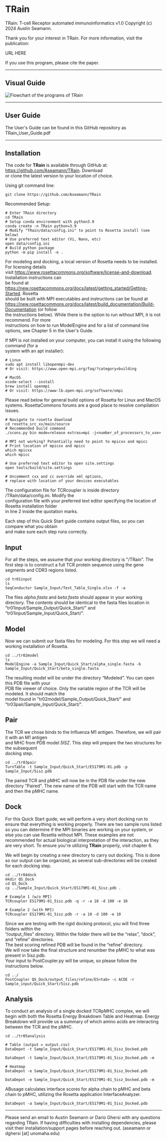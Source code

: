 # TRain
TRain: T-cell Receptor automated immunoinformatics v1.0
Copyright (c) 2024 Austin Seamann.

Thank you for your interest in TRain. For more information, visit the
publication:

URL HERE

If you use this program, please cite the paper.

--------------------------------------------------------------------------------

## Visual Guide

![Flowchart of the programs of TRain](/images/Figure3_TRain_Full_6x.png)

--------------------------------------------------------------------------------

## User Guide

The User's Guide can be found in this GitHub repository as TRain\_User\_Guide.pdf

--------------------------------------------------------------------------------

## Installation
The code for  **TRain**  is available through GitHub at: https://github.com/Aseamann/TRain. Download  
or clone the latest version to your location of choice.

Using git command line:

    git clone https://github.com/Aseamann/TRain
 
 Recommended Setup:
 

    # Enter TRain directory
    cd TRain
    # Setup conda environment with python3.9
    conda create -n TRain python=3.9
    # Modify "TRain/data/config.ini" to point to Rosetta install (see below)
    # Use preferred text editor (Vi, Nano, etc)
    open data/config.ini
    # Build python package
    python -m pip install -e .
For modeling and docking, a local version of Rosetta needs to be installed. For licensing details  
visit https://www.rosettacommons.org/software/license-and-download. Installation instructions can  
be found at https://new.rosettacommons.org/docs/latest/getting_started/Getting-Started. Rosetta  
should be built with MPI executables and instructions can be found at  
https://new.rosettacommons.org/docs/latest/build_documentation/Build-Documentation (or follow  
the instructions below). While there is the option to run without MPI, it is not recommend. For more  
instructions on how to run  ModelEngine  and for a list of command line options, see Chapter 5 in the User's Guide.  

If MPI is not installed on your computer, you can install it using the following command (for a  
system with an apt installer):

    # Linux
    sudo apt install libopenmpi-dev
    # Or visit: https://www.open-mpi.org/faq/?category=building
    
    # MacOS
    xcode-select --install
    brew install openmpi
    # Or visit: https://www-lb.open-mpi.org/software/ompi
 
Please read below for general build options of Rosetta for Linux and MacOS systems. RosettaCommons forums are a good place to resolve compilation issues.

    # Navigate to rosetta download
    cd rosetta_src_xx/main/source
    # Recommended build command
    ./scons.py bin mode=release extras=mpi -j<number_of_processors_to_use>

    # MPI not working? Potentially need to point to mpicxx and mpicc
    # Print location of mpicxx and mpicc
    which mpicxx
    which mpicc

    # Use preferred text editor to open site.settings
    open tools/build/site.settings
    
    # Uncomment cxx and cc override xml options,
    # replace with location of your devices executables

The configuration file for  TCRcoupler  is inside directory  /TRain/data/config.ini. Modify the  
configuration file with your preferred text editor specifying the location of Rosetta installation folder  
in line 2 inside the quotation marks.  

Each step of this Quick Start guide contains output files, so you can compare what you obtain  
and make sure each step runs correctly.

## Input
For all the steps, we assume that your working directory is "/TRain". The first step is to construct a full TCR protein sequence using the gene segments and CDR3 regions listed.

    cd tr01input
    ls
    SeqConductor Sample_Input/Test_Table_Single.xlsx -f -a
 The files *alpha.fasta* and *beta.fasta* should appear in your working directory. The contents should be identical to the fasta files location in "tr01input/Sample_Output/Quick_Start/" and "tr01input/Sample_Input/Quick_Start/".

## Model
Now we can submit our fasta files for modeling. For this step we will need a working installation of Rosetta.

    cd ../tr02model
    ls
    ModelEngine -a Sample_Input/Quick_Start/alpha_single.fasta -b Sample_Input/Quick_Start/beta_single.fasta
The resulting model will be under the directory “Modeled”. You can open this PDB file with your  
PDB file viewer of choice. Only the variable region of the TCR will be modeled. It should match the  
model found in "tr02model/Sample_Output/Quick_Start/" and "tr03pair/Sample_Input/Quick_Start/".

## Pair
The TCR we chose binds to the  Influenza  M1 antigen. Therefore, we will pair it with an M1 antigen  
and MHC from PDB model  *5ISZ*. This step will prepare the two structures for the subsequent  
docking step.

    cd ../tr03pair
    TurnTable -t Sample_Input/Quick_Start/ES179M1-01.pdb -p Sample_Input/5isz.pdb
The paired TCR and pMHC will now be in the PDB file under the new directory "Paired". The new name of the PDB will start with the TCR name and then the pMHC name.

## Dock
For this Quick Start guide, we will perform a very short docking run to ensure that everything is working properly. There are two sample runs listed so you can determine if the MPI binaries are working on your system, or else you can use Rosetta without MPI. These examples are not recommended for actual biological interpretation of the interaction, as they are very short. To ensure you're utilizing **TRain** properly, visit chapter 6. 

We will begin by creating a new directory to carry out docking. This is done so our output can be organized, as several sub-directories will be created for each docking step.

    cd ../tr04dock
    mkdir QS_Dock
    cd QS_Dock
    cp ../Sample_Input/Quick_Start/ES179M1-01_5isz.pdb .

    # Example 1 (w/o MPI)
    TCRcoupler ES179M1-01_5isz.pdb -q -r -a 10 -d 100 -e 10
    
    # Example 2 (with MPI)
    TCRcoupler ES179M1-01_5isz.pdb -r -a 10 -d 100 -e 10
Since we are testing with the rigid docking protocol, you will find three folders within the  
“/output_files” directory. Within the folder there will be the “relax”, “dock”, and “refine” directories.  
The best scoring refined PDB will be found in the “refine” directory.  
We will now take the final structure and renumber the pMHC to what was present in 5isz.pdb.  
Your input to PostCoupler.py will be unique, so please follow the instructions below.

    cd ../
    PostCoupler QS_Dock/output_files/refine/ES<tab> -c ACDE -r Sample_input/Quick_Start/5isz.pdb

## Analysis
To conduct an analysis of a single docked TCRpMHC complex, we will begin with both the Rosetta Energy Breakdown Table and Heatmap. Energy Breakdown will provide us a summary of which amino acids are interacting between the TCR and the pMHC.

    cd ../tr05analysis
    
    # Table (output = output.csv)
    DataDepot -t Sample_Input/Quick_Start/ES179M1-01_5isz_Docked.pdb
    
    DataDepot -t Sample_Input/Quick_Start/ES179M1-01_5isz_Docked.pdb -m
    
    # Heatmap
    DataDepot -e Sample_Input/Quick_Start/ES179M1-01_5isz_Docked.pdb
    
    DataDepot -e Sample_Input/Quick_Start/ES179M1-01_5isz_Docked.pdb -m
ABusage calculates interface scores for alpha chain to pMHC and beta chain to pMHC, utilizing the Rosetta application InterfaceAnalyzer.

    DataDepot -a Sample_Input/Quick_Start/ES179M1-01_5isz_Docked.pdb


--------------------------------------------------------------------------------

Please send an email to Austin Seamann or Dario Ghersi with any questions
regarding TRain. If having difficulties with installing dependencies, please
visit their installation/support pages before reaching out.
(aseamann or dghersi [at] unomaha.edu)

